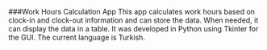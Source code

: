 ###Work Hours Calculation App
This app calculates work hours based on clock-in and clock-out information and can store the data. When needed, it can display the data in a table. It was developed in Python using Tkinter for the GUI. The current language is Turkish.